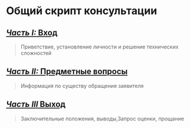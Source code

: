 # Общий скрипт консультации
## [*Часть I:* Вход](Универсальные/Вход.md)
> Приветствие, установление личности и решение технических сложностей
## [*Часть II:* Предметные вопросы](Предметные/Предметные.md)
> Информация по существу обращения заявителя
## [*Часть III* Выход](Универсальные/Выход.md)
> Заключительные положения, выводы,Запрос оценки, прощание
